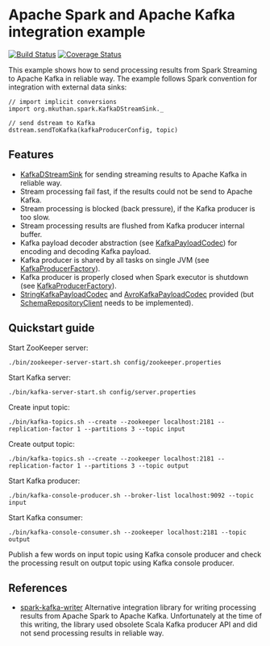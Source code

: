 # Apache Spark and Apache Kafka integration example

[![Build Status](https://travis-ci.org/mkuthan/example-spark-kafka.svg?branch=master)](https://travis-ci.org/mkuthan/example-spark-kafka) [![Coverage Status](https://img.shields.io/coveralls/mkuthan/example-spark-kafka.svg)](https://coveralls.io/r/mkuthan/example-spark-kafka?branch=master)

This example shows how to send processing results from Spark Streaming to Apache Kafka in reliable way.
The example follows Spark convention for integration with external data sinks:

    // import implicit conversions
    import org.mkuthan.spark.KafkaDStreamSink._
    
    // send dstream to Kafka
    dstream.sendToKafka(kafkaProducerConfig, topic)


## Features

* [KafkaDStreamSink](src/main/scala/org/mkuthan/spark/KafkaDStreamSink.scala) for sending streaming results to Apache Kafka in reliable way.
* Stream processing fail fast, if the results could not be send to Apache Kafka.
* Stream processing is blocked (back pressure), if the Kafka producer is too slow.
* Stream processing results are flushed from Kafka producer internal buffer.
* Kafka payload decoder abstraction (see [KafkaPayloadCodec](src/main/scala/org/mkuthan/spark/KafkaPayloadCodec.scala)) for encoding and decoding Kafka payload.
* Kafka producer is shared by all tasks on single JVM (see [KafkaProducerFactory](src/main/scala/org/mkuthan/spark/KafkaProducerFactory.scala)).
* Kafka producer is properly closed when Spark executor is shutdown (see [KafkaProducerFactory](src/main/scala/org/mkuthan/spark/KafkaProducerFactory.scala)).
* [StringKafkaPayloadCodec](src/main/scala/org/mkuthan/spark/StringKafkaPayloadCodec.scala) and [AvroKafkaPayloadCodec](src/main/scala/org/mkuthan/spark/AvroKafkaPayloadCodec.scala) provided (but [SchemaRepositoryClient](src/main/scala/org/mkuthan/spark/SchemaRepositoryClient.scala) needs to be implemented).

## Quickstart guide

Start ZooKeeper server:

    ./bin/zookeeper-server-start.sh config/zookeeper.properties

Start Kafka server:

    ./bin/kafka-server-start.sh config/server.properties

Create input topic:

    ./bin/kafka-topics.sh --create --zookeeper localhost:2181 --replication-factor 1 --partitions 3 --topic input

Create output topic:

    ./bin/kafka-topics.sh --create --zookeeper localhost:2181 --replication-factor 1 --partitions 3 --topic output

Start Kafka producer:

    ./bin/kafka-console-producer.sh --broker-list localhost:9092 --topic input

Start Kafka consumer:


    ./bin/kafka-console-consumer.sh --zookeeper localhost:2181 --topic output


Publish a few words on input topic using Kafka console producer and check the processing result on output topic using Kafka console producer.

## References

* [spark-kafka-writer](https://github.com/cloudera/spark-kafka-writer)
Alternative integration library for writing processing results from Apache Spark to Apache Kafka. 
Unfortunately at the time of this writing, the library used obsolete Scala Kafka producer API and did not send processing results in reliable way.
